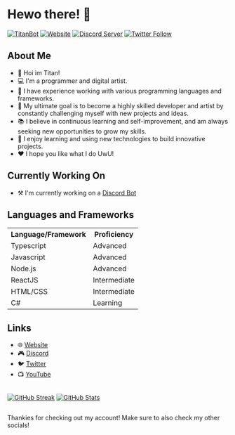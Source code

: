 # Hewo there! 🦊

[![TitanBot](https://img.shields.io/website?label=titanbot.net&style=for-the-badge&url=https%3A%2F%2Ftitanbot.net)][titanbot]
[![Website](https://img.shields.io/website?label=titanstudios.tk&style=for-the-badge&url=https%3A%2F%2Ftitanstudios.tk)][website]
[![Discord Server](https://img.shields.io/discord/708843719528284262.svg?color=5865f2&style=for-the-badge&logo=discord)][discord]
[![Twitter Follow](https://img.shields.io/twitter/follow/deathstormtitan?color=1DA1F2&logo=twitter&style=for-the-badge)][twitter]

## About Me
- 📜 Hoi im Titan!
- 💻 I'm a programmer and digital artist.
- 🌟 I have experience working with various programming languages and frameworks.
- 🎯 My ultimate goal is to become a highly skilled developer and artist by constantly challenging myself with new projects and ideas.
- 📚 I believe in continuous learning and self-improvement, and am always seeking new opportunities to grow my skills.
- 🚀 I enjoy learning and using new technologies to build innovative projects.
- ❤️ I hope you like what I do UwU!

## Currently Working On
- ⚒️ I'm currently working on a [Discord Bot][titanbot]

## Languages and Frameworks
<table>
  <tr>
    <th>Language/Framework</th>
    <th>Proficiency</th>
  </tr>
  <tr>
    <td>Typescript</td>
    <td>Advanced</td>
  </tr>
  <tr>
    <td>Javascript</td>
    <td>Advanced</td>
  </tr>
  <tr>
    <td>Node.js</td>
    <td>Advanced</td>
  </tr>
  <tr>
    <td>ReactJS</td>
    <td>Intermediate</td>
  </tr>
  <tr>
    <td>HTML/CSS</td>
    <td>Intermediate</td>
  </tr>
  <tr>
    <td>C#</td>
    <td>Learning</td>
  </tr>
</table>

## Links
- 🌐 [Website][website]
- 🎮 [Discord][discord]
- 🐦 [Twitter][twitter]
- 📺 [YouTube][youtube]

##
[![GitHub Streak](https://streak-stats.demolab.com?user=DSTitan&theme=dark&hide_border=true&date_format=j%20M%5B%20Y%5D&background=45%2C210331%2C000439)](https://titanstudios.tk)
[![GitHub Stats](https://github-readme-stats.vercel.app/api?username=DSTitan&count_private=true&show_icons=true&include_all_commits=true&hide_border=true&custom_title=UwU&card_width=495px&ring_color=FA8B00&icon_color=FA8B00&text_color=ffffff&text_bold=false&bg_color=45%2C000439%2C210331)](https://titanstudios.tk)
##

Thankies for checking out my account! Make sure to also check my other socials!

[website]: https://www.titanstudios.tk

[titanbot]: https://www.titanbot.net

[discord]: https://discord.com/invite/j5pkCEff8P

[twitter]: https://twitter.com/intent/follow?original_referer=https%3A%2F%2Fgithub.com%2Fdeathstormtitan&screen_name=deathstormtitan

[youtube]: https://www.youtube.com/@deathstormtitan

